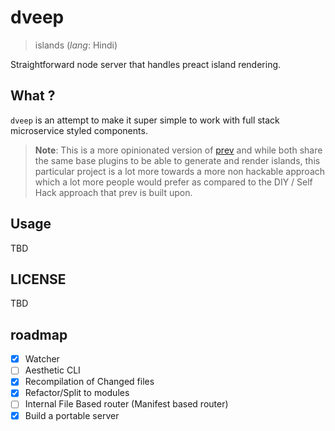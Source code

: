 # dveep

> islands (_lang_: Hindi)

Straightforward node server that handles preact island rendering.

## What ?

`dveep` is an attempt to make it super simple to work with full stack
microservice styled components.

> **Note**: This is a more opinionated version of
> [prev](https://github.com/barelyhuman/prev) and while both share the same base
> plugins to be able to generate and render islands, this particular project is
> a lot more towards a more non hackable approach which a lot more people would
> prefer as compared to the DIY / Self Hack approach that prev is built upon.

## Usage

TBD

## LICENSE

TBD

## roadmap

- [x] Watcher
- [ ] Aesthetic CLI
- [x] Recompilation of Changed files
- [x] Refactor/Split to modules
- [ ] Internal File Based router (Manifest based router)
- [x] Build a portable server
